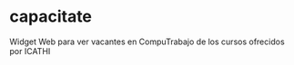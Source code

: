capacitate
==========

Widget Web para ver vacantes en CompuTrabajo de los cursos ofrecidos por ICATHI
